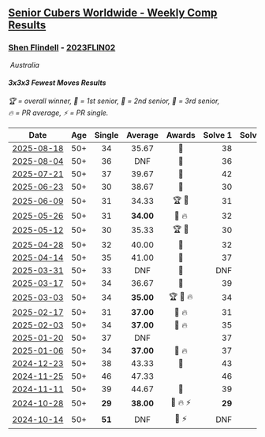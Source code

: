 <style>table {white-space: nowrap;}</style>
<link rel="stylesheet" type="text/css" href="/scw-comp/css/flags.css" />

## [Senior Cubers Worldwide - Weekly Comp Results](/scw-comp/results/)
### [Shen Flindell](README.md) - [2023FLIN02](https://www.worldcubeassociation.org/persons/2023FLIN02?event=333fm)

<i class="flag flag-AU" />&nbsp;Australia

#### 3x3x3 Fewest Moves Results

<span style="white-space: nowrap;">🏆 = overall winner</span>, <span style="white-space: nowrap;">🥇 = 1st senior</span>, <span style="white-space: nowrap;">🥈 = 2nd senior</span>, <span style="white-space: nowrap;">🥉 = 3rd senior</span>, <span style="white-space: nowrap;">🔥 = PR average</span>, <span style="white-space: nowrap;">⚡ = PR single</span>.

| Date | Age | Single | Average | Awards | Solve 1 | Solve 2 | Solve 3 | Solution |
| :--: | :--: | :--: | :--: | :--: | --: | --: | --: | :-- |
| [2025-08-18](../../results/2025-08-18/333fm.md) | 50+ | 34 | 35.67 | 🥇 | 38 | 35 | 34 | [Desktop](https://www.facebook.com/events/752385294068410/permalink/755122800461326) / [Mobile](https://m.facebook.com/events/752385294068410?view=permalink&id=755122800461326) |
| [2025-08-04](../../results/2025-08-04/333fm.md) | 50+ | 36 | DNF | 🥈 | 36 | 36 | DNF | [Desktop](https://www.facebook.com/events/1028986702765738/permalink/1039684005029341) / [Mobile](https://m.facebook.com/events/1028986702765738?view=permalink&id=1039684005029341) |
| [2025-07-21](../../results/2025-07-21/333fm.md) | 50+ | 37 | 39.67 | 🥇 | 42 | 37 | 40 | [Desktop](https://www.facebook.com/events/1358205781912469/permalink/1368106424255738) / [Mobile](https://m.facebook.com/events/1358205781912469?view=permalink&id=1368106424255738) |
| [2025-06-23](../../results/2025-06-23/333fm.md) | 50+ | 30 | 38.67 | 🥉 | 30 | 43 | 43 | [Desktop](https://www.facebook.com/events/1471781897145901/permalink/1482031202787637) / [Mobile](https://m.facebook.com/events/1471781897145901?view=permalink&id=1482031202787637) |
| [2025-06-09](../../results/2025-06-09/333fm.md) | 50+ | 31 | 34.33 | 🏆 🥇 | 31 | 37 | 35 | [Desktop](https://www.facebook.com/events/583348094398254/permalink/591575160242214) / [Mobile](https://m.facebook.com/events/583348094398254?view=permalink&id=591575160242214) |
| [2025-05-26](../../results/2025-05-26/333fm.md) | 50+ | 31 | **34.00** | 🥈 🔥 | 32 | 39 | 31 | [Desktop](https://www.facebook.com/events/998586152446477/permalink/1006617001643392) / [Mobile](https://m.facebook.com/events/998586152446477?view=permalink&id=1006617001643392) |
| [2025-05-12](../../results/2025-05-12/333fm.md) | 50+ | 30 | 35.33 | 🏆 🥇 | 30 | 37 | 39 | [Desktop](https://www.facebook.com/events/1199638985139585/permalink/1202430924860391) / [Mobile](https://m.facebook.com/events/1199638985139585?view=permalink&id=1202430924860391) |
| [2025-04-28](../../results/2025-04-28/333fm.md) | 50+ | 32 | 40.00 | 🥈 | 32 | 41 | 47 | [Desktop](https://www.facebook.com/events/1184675719499464/permalink/1192618155371887) / [Mobile](https://m.facebook.com/events/1184675719499464?view=permalink&id=1192618155371887) |
| [2025-04-14](../../results/2025-04-14/333fm.md) | 50+ | 35 | 41.00 | 🥈 | 37 | 35 | 51 | [Desktop](https://www.facebook.com/events/1333469884550778/permalink/1339631683934598) / [Mobile](https://m.facebook.com/events/1333469884550778?view=permalink&id=1339631683934598) |
| [2025-03-31](../../results/2025-03-31/333fm.md) | 50+ | 33 | DNF | 🥈 | DNF | 43 | 33 | [Desktop](https://www.facebook.com/events/1407577470408937/permalink/1411961003303917) / [Mobile](https://m.facebook.com/events/1407577470408937?view=permalink&id=1411961003303917) |
| [2025-03-17](../../results/2025-03-17/333fm.md) | 50+ | 34 | 36.67 | 🥇 | 39 | 37 | 34 | [Desktop](https://www.facebook.com/events/1337425114124627/permalink/1343488380184967) / [Mobile](https://m.facebook.com/events/1337425114124627?view=permalink&id=1343488380184967) |
| [2025-03-03](../../results/2025-03-03/333fm.md) | 50+ | 34 | **35.00** | 🏆 🥇 🔥 | 34 | 36 | 35 | [Desktop](https://www.facebook.com/events/2034790080362104/permalink/2042515829589529) / [Mobile](https://m.facebook.com/events/2034790080362104?view=permalink&id=2042515829589529) |
| [2025-02-17](../../results/2025-02-17/333fm.md) | 50+ | 31 | **37.00** | 🥈 🔥 | 31 | 33 | 47 | [Desktop](https://www.facebook.com/events/1135701151362285/permalink/1141925307406536) / [Mobile](https://m.facebook.com/events/1135701151362285?view=permalink&id=1141925307406536) |
| [2025-02-03](../../results/2025-02-03/333fm.md) | 50+ | 34 | **37.00** | 🥉 🔥 | 35 | 42 | 34 | [Desktop](https://www.facebook.com/events/605002372462927/permalink/614520928177738) / [Mobile](https://m.facebook.com/events/605002372462927?view=permalink&id=614520928177738) |
| [2025-01-20](../../results/2025-01-20/333fm.md) | 50+ | 37 | DNF |  | 37 | 38 | DNF | [Desktop](https://www.facebook.com/events/2431599283867344/permalink/2439404639753475) / [Mobile](https://m.facebook.com/events/2431599283867344?view=permalink&id=2439404639753475) |
| [2025-01-06](../../results/2025-01-06/333fm.md) | 50+ | 34 | **37.00** | 🥉 🔥 | 37 | 40 | 34 | [Desktop](https://www.facebook.com/events/1116608616224962/permalink/1123060298913127) / [Mobile](https://m.facebook.com/events/1116608616224962?view=permalink&id=1123060298913127) |
| [2024-12-23](../../results/2024-12-23/333fm.md) | 50+ | 38 | 43.33 | 🥉 | 43 | 49 | 38 | [Desktop](https://www.facebook.com/events/1089321362895258/permalink/1097299788764082) / [Mobile](https://m.facebook.com/events/1089321362895258?view=permalink&id=1097299788764082) |
| [2024-11-25](../../results/2024-11-25/333fm.md) | 50+ | 46 | 47.33 |  | 46 | 50 | 46 | [Desktop](https://www.facebook.com/events/1676509486259197/permalink/1683286442248168) / [Mobile](https://m.facebook.com/events/1676509486259197?view=permalink&id=1683286442248168) |
| [2024-11-11](../../results/2024-11-11/333fm.md) | 50+ | 39 | 44.67 | 🥈 | 39 | 51 | 44 | [Desktop](https://www.facebook.com/events/1083595216209881/permalink/1090718505497552) / [Mobile](https://m.facebook.com/events/1083595216209881?view=permalink&id=1090718505497552) |
| [2024-10-28](../../results/2024-10-28/333fm.md) | 50+ | **29** | **38.00** | 🥈 🔥 ⚡ | **29** | 43 | 42 | [Desktop](https://www.facebook.com/events/1698508710710568/permalink/1701458703748902) / [Mobile](https://m.facebook.com/events/1698508710710568?view=permalink&id=1701458703748902) |
| [2024-10-14](../../results/2024-10-14/333fm.md) | 50+ | **51** | DNF | 🥉 ⚡ | DNF | **51** | 53 | [Desktop](https://www.facebook.com/events/1063108871886413/permalink/1071989687664998) / [Mobile](https://m.facebook.com/events/1063108871886413?view=permalink&id=1071989687664998) |


<!-- Global site tag (gtag.js) - Google Analytics -->
<script async src="https://www.googletagmanager.com/gtag/js?id=UA-86348435-3"></script>
<script>window.dataLayer = window.dataLayer || []; function gtag() {dataLayer.push(arguments);} gtag('js', new Date()); gtag('config', 'UA-86348435-3');</script>
